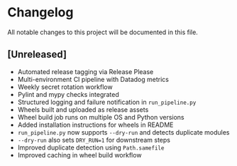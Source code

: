 # Changelog

All notable changes to this project will be documented in this file.

## [Unreleased]
- Automated release tagging via Release Please
- Multi-environment CI pipeline with Datadog metrics
- Weekly secret rotation workflow
- Pylint and mypy checks integrated
- Structured logging and failure notification in `run_pipeline.py`
- Wheels built and uploaded as release assets
- Wheel build job runs on multiple OS and Python versions
- Added installation instructions for wheels in README
- `run_pipeline.py` now supports `--dry-run` and detects duplicate modules
- `--dry-run` also sets `DRY_RUN=1` for downstream steps
- Improved duplicate detection using `Path.samefile`
- Improved caching in wheel build workflow
